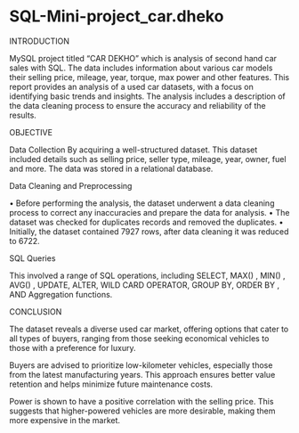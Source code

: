 # SQL-Mini-project_car.dheko
INTRODUCTION

MySQL project titled “CAR DEKHO” which is analysis of second hand car sales with SQL. The data includes information about various car models their selling price, mileage, year, torque, max power and other features. This report provides an analysis of a used car datasets, with a focus on identifying basic trends and insights. The analysis includes a description of the data cleaning process to ensure the accuracy and reliability of the results.

OBJECTIVE

Data Collection By acquiring a well-structured dataset. This dataset included details such as selling price, seller type, mileage, year, owner, fuel and more. The data was stored in a relational database.

Data Cleaning and Preprocessing

• Before performing the analysis, the dataset underwent a data cleaning process to correct any inaccuracies and prepare the data for analysis. • The dataset was checked for duplicates records and removed the duplicates. • Initially, the dataset contained 7927 rows, after data cleaning it was reduced to 6722.

SQL Queries

This involved a range of SQL operations, including SELECT, MAX() , MIN() , AVG() , UPDATE, ALTER, WILD CARD OPERATOR, GROUP BY, ORDER BY , AND Aggregation functions.

CONCLUSION

The dataset reveals a diverse used car market, offering options that cater to all types of buyers, ranging from those seeking economical vehicles to those with a preference for luxury.

Buyers are advised to prioritize low-kilometer vehicles, especially those from the latest manufacturing years. This approach ensures better value retention and helps minimize future maintenance costs.

Power is shown to have a positive correlation with the selling price. This suggests that higher-powered vehicles are more desirable, making them more expensive in the market.
